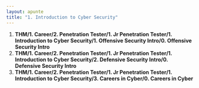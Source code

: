 ```yaml
---
layout: apunte
title: "1. Introduction to Cyber Security"
---
```


1. **THM/1. Career/2. Penetration Tester/1. Jr Penetration Tester/1. Introduction to Cyber Security/1. Offensive Security Intro/0. Offensive Security Intro**
2. **THM/1. Career/2. Penetration Tester/1. Jr Penetration Tester/1. Introduction to Cyber Security/2. Defensive Security Intro/0. Defensive Security Intro**
3. **THM/1. Career/2. Penetration Tester/1. Jr Penetration Tester/1. Introduction to Cyber Security/3. Careers in Cyber/0. Careers in Cyber**

